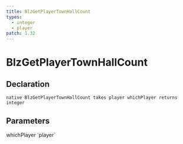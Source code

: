 ```yaml
---
title: BlzGetPlayerTownHallCount
types:
  - integer
  - player
patch: 1.32
---
```


# BlzGetPlayerTownHallCount

## Declaration

```
native BlzGetPlayerTownHallCount takes player whichPlayer returns integer
```

## Parameters
<dl>
  <dt>whichPlayer `player`</dt>
  <dd></dd>
</dl>